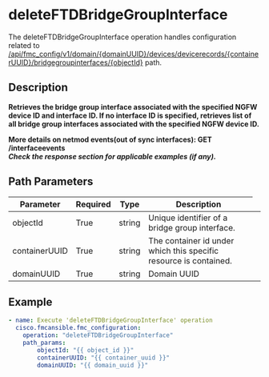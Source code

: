 # deleteFTDBridgeGroupInterface

The deleteFTDBridgeGroupInterface operation handles configuration related to [/api/fmc_config/v1/domain/{domainUUID}/devices/devicerecords/{containerUUID}/bridgegroupinterfaces/{objectId}](/paths//api/fmc_config/v1/domain/{domain_uuid}/devices/devicerecords/{container_uuid}/bridgegroupinterfaces/{object_id}.md) path.&nbsp;
## Description
**Retrieves the bridge group interface associated with the specified NGFW device ID and interface ID. If no interface ID is specified, retrieves list of all bridge group interfaces associated with the specified NGFW device ID. <div class="alert alert-warning">More details on netmod events(out of sync interfaces):<b> GET /interfaceevents</b></div> _Check the response section for applicable examples (if any)._**

## Path Parameters
| Parameter | Required | Type | Description |
| --------- | -------- | ---- | ----------- |
| objectId | True | string <td colspan=3> Unique identifier of a bridge group interface. |
| containerUUID | True | string <td colspan=3> The container id under which this specific resource is contained. |
| domainUUID | True | string <td colspan=3> Domain UUID |

## Example
```yaml
- name: Execute 'deleteFTDBridgeGroupInterface' operation
  cisco.fmcansible.fmc_configuration:
    operation: "deleteFTDBridgeGroupInterface"
    path_params:
        objectId: "{{ object_id }}"
        containerUUID: "{{ container_uuid }}"
        domainUUID: "{{ domain_uuid }}"

```